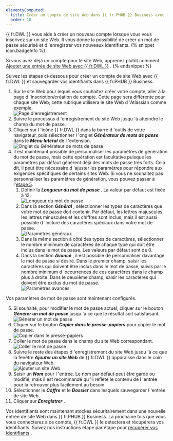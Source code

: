 ```yaml
---
eleventyComputed:
  title: Créer un compte de site Web dans {{ fr.PHUB }} Business avec {{ fr.DWL }}
  order: 10
---
```

{{ fr.DWL }} vous aide à créer un nouveau compte lorsque vous vous inscrivez sur un site Web. Il vous donne la possibilité de créer un mot de passe sécurisé et d 'enregistrer vos nouveaux identifiants. 
{% snippet icon.badgeInfo %} 

Si vous avez déjà un compte pour le site Web, apprenez plutôt comment [Ajouter une entrée de site Web avec {{ fr.DWL }}](/fr/hub/dwl/using-devolutions-web-login/using-dwl-with-hub-business/add-entry-hub-business-dwl/) . 
{% endsnippet %}
 
Suivez les étapes ci-dessous pour créer un compte de site Web avec {{ fr.DWL }} et sauvegarder vos identifiants dans {{ fr.PHUB }} Business.  

1. Sur le site Web pour lequel vous souhaitez créer votre compte, aller à la page d 'inscription/création de compte. Cette page sera différente pour chaque site Web; cette rubrique utilisera le site Web d 'Atlassian comme exemple.  
![Page d'enregistrement](/img/fr/hub/Hub2093.png) 
1. Suivre le processus d 'enregistrement du site Web jusqu 'à atteindre le champ du mot de passe. 
1. Cliquer sur l 'icône {{ fr.DWL }} dans la barre d 'outils de votre navigateur, puis sélectionner l 'onglet ***Générateur de mots de passe*** dans le ***Menu latéral*** de l 'extension.  
![Onglet du Générateur de mots de passe](/img/fr/hub/Hub2094.png) 
1. Il est maintenant possible de personnaliser les paramètres de génération du mot de passe, mais cette opération est facultative puisque les paramètres par défaut génèrent déjà des mots de passe très forts. Cela dit, il peut être nécessaire d 'ajuster les paramètres pour répondre aux exigences spécifiques de certains sites Web. Si vous ne souhaitez pas personnaliser les paramètres de génération, vous pouvez passer à l'<a href="#5">étape 5</a>. 
    1. Définir la ***Longueur du mot de passe*** . La valeur par défaut est fixée à 12.  
    ![Longueur du mot de passe](/img/fr/hub/Hub2095.png) 
    1. Dans la section ***Général*** , sélectionner les types de caractères que votre mot de passe doit contenir. Par défaut, les lettres majuscules, les lettres minuscules et les chiffres sont inclus, mais il est aussi possible d 'inclure des caractères spéciaux dans votre mot de passe.  
    ![Paramètres généraux](/img/fr/hub/Hub2096.png) 
    1. Dans la même section à côté des types de caractères, sélectionner le nombre minimum de caractères de chaque type qui doit être inclus dans le mot de passe. Les valeurs par défaut sont de 0. 
    1. Dans la section ***Avancé*** , il est possible de personnaliser davantage le mot de passe si désiré. Dans le premier champ, saisir les caractères qui doivent être inclus dans le mot de passe, suivis par le nombre minimum d 'occurrences de ces caractères dans le champ plus à droite. Dans le deuxième champ, saisir les caractères qui doivent être exclus du mot de passe.  
    ![Paramètres avancés](/img/fr/hub/Hub2097.png) 

Vos paramètres de mot de passe sont maintenant configurés.  

5. <a name="5"></a>Si souhaité, pour modifier le mot de passe actuel, cliquer sur le bouton ***Générer un mot de passe*** jusqu 'à ce que le résultat soit satisfaisant.  
![Générer un mot de passe](/img/fr/hub/Hub2098.png) 
1. Cliquer sur le bouton ***Copier dans le presse-papiers*** pour copier le mot de passe.  
![Copier dans le presse-papiers](/img/fr/hub/Hub2099.png) 
1. Coller le mot de passe dans le champ du site Web correspondant.  
![Coller le mot de passe](/img/fr/hub/Hub2100.png) 
1. Suivre le reste des étapes d 'enregistrement du site Web jusqu 'à ce que la fenêtre ***Ajouter un site Web*** de {{ fr.DWL }} apparaisse dans le coin du navigateur Web.  
![Ajouter un site Web](/img/fr/hub/Hub2101.png) 
1. Saisir un ***Nom*** pour l 'entrée. Le nom par défaut peut être gardé ou modifié, mais il est recommandé qu 'il reflète le contenu de l 'entrée pour la retrouver plus facilement au besoin. 
1. Sélectionner le ***Coffre*** et le ***Dossier*** dans lesquels sauvegarder l 'entrée de site Web. 
1. Cliquer sur ***Enregistrer*** .  

Vos identifiants sont maintenant stockés sécuritairement dans une nouvelle entrée de site Web dans {{ fr.PHUB }} Business. La prochaine fois que vous vous connecterez à ce compte, {{ fr.DWL }} le détectera et récupérera vos identifiants. Suivez nos instructions étape par étape pour [récupérer vos identifiants](/fr/hub/dwl/using-devolutions-web-login/using-dwl-with-hub-business/retrieve-credentials-hub-business/) . 

